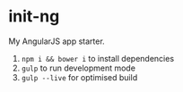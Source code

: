 # init-ng

My AngularJS app starter.

1. `npm i && bower i` to install dependencies
2. `gulp` to run development mode
3. `gulp --live` for optimised build
